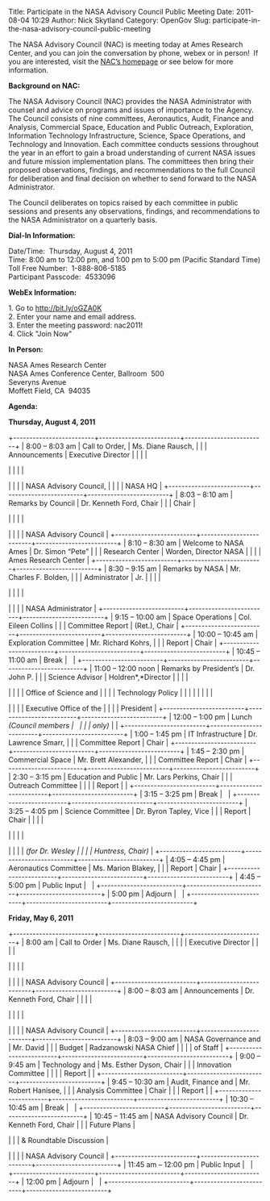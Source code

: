 Title: Participate in the NASA Advisory Council Public Meeting
Date: 2011-08-04 10:29
Author: Nick Skytland
Category: OpenGov
Slug: participate-in-the-nasa-advisory-council-public-meeting

The NASA Advisory Council (NAC) is meeting today at Ames Research
Center, and you can join the conversation by phone, webex or in person! 
If you are interested, visit the [NAC’s homepage][] or see below for
more information.

**Background on NAC:**

The NASA Advisory Council (NAC) provides the NASA Administrator with
counsel and advice on programs and issues of importance to the Agency.
The Council consists of nine committees, Aeronautics, Audit, Finance and
Analysis, Commercial Space, Education and Public Outreach, Exploration,
Information Technology Infrastructure, Science, Space Operations, and
Technology and Innovation. Each committee conducts sessions throughout
the year in an effort to gain a broad understanding of current NASA
issues and future mission implementation plans. The committees then
bring their proposed observations, findings, and recommendations to the
full Council for deliberation and final decision on whether to send
forward to the NASA Administrator.

The Council deliberates on topics raised by each committee in public
sessions and presents any observations, findings, and recommendations to
the NASA Administrator on a quarterly basis.

**Dial-In Information:**

Date/Time:  Thursday, August 4, 2011  
Time: 8:00 am to 12:00 pm, and 1:00 pm to 5:00 pm (Pacific Standard
Time)  
Toll Free Number:  1-888-806-5185  
Participant Passcode:  4533096

**WebEx Information:**

​1. Go to <http://bit.ly/oGZA0K>  
2. Enter your name and email address.  
3. Enter the meeting password: nac2011!  
4. Click "Join Now"

**In Person:**

NASA Ames Research Center  
NASA Ames Conference Center, Ballroom  500  
Severyns Avenue  
Moffett Field, CA  94035

**Agenda:**

**Thursday, August 4, 2011**

+-------------------------+-------------------------+-------------------------+
| 8:00 – 8:03 am          | Call to Order,          | Ms. Diane Rausch,       |
|                         | Announcements           | Executive Director      |
|                         |                         | </p>                    |
|                         |                         | <p>                     |
|                         |                         | NASA Advisory Council,  |
|                         |                         | NASA HQ                 |
+-------------------------+-------------------------+-------------------------+
| 8:03 – 8:10 am          | Remarks by Council      | Dr. Kenneth Ford, Chair |
|                         | Chair                   | </p>                    |
|                         |                         | <p>                     |
|                         |                         | NASA Advisory Council   |
+-------------------------+-------------------------+-------------------------+
| 8:10 – 8:30 am          | Welcome to NASA Ames    | Dr. Simon “Pete”        |
|                         | Research Center         | Worden, Director NASA   |
|                         |                         | Ames Research Center    |
+-------------------------+-------------------------+-------------------------+
| 8:30 – 9:15 am          | Remarks by NASA         | Mr. Charles F. Bolden,  |
|                         | Administrator           | Jr.                     |
|                         |                         | </p>                    |
|                         |                         | <p>                     |
|                         |                         | NASA Administrator      |
+-------------------------+-------------------------+-------------------------+
| 9:15 – 10:00 am         | Space Operations        | Col. Eileen Collins     |
|                         | Committee Report        | (Ret.), Chair           |
+-------------------------+-------------------------+-------------------------+
| 10:00 – 10:45 am        | Exploration Committee   | Mr. Richard Kohrs,      |
|                         | Report                  | Chair                   |
+-------------------------+-------------------------+-------------------------+
| 10:45 – 11:00 am        | Break                   |                         |
+-------------------------+-------------------------+-------------------------+
| 11:00 – 12:00 noon      | Remarks by President’s  | Dr. John P.             |
|                         | Science Advisor         | Holdren*,*Director      |
|                         |                         | </p>                    |
|                         |                         | Office of Science and   |
|                         |                         | Technology Policy       |
|                         |                         |                         |
|                         |                         | <p>                     |
|                         |                         | Executive Office of the |
|                         |                         | President               |
+-------------------------+-------------------------+-------------------------+
| 12:00 – 1:00 pm         | Lunch *(Council members |                         |
|                         | only)*                  |                         |
+-------------------------+-------------------------+-------------------------+
| 1:00 – 1:45 pm          | IT Infrastructure       | Dr. Lawrence Smarr,     |
|                         | Committee Report        | Chair                   |
+-------------------------+-------------------------+-------------------------+
| 1:45 – 2:30 pm          | Commercial Space        | Mr. Brett Alexander,    |
|                         | Committee Report        | Chair                   |
+-------------------------+-------------------------+-------------------------+
| 2:30 – 3:15 pm          | Education and Public    | Mr. Lars Perkins, Chair |
|                         | Outreach Committee      |                         |
|                         | Report                  |                         |
+-------------------------+-------------------------+-------------------------+
| 3:15 – 3:25 pm          | Break                   |                         |
+-------------------------+-------------------------+-------------------------+
| 3:25 – 4:05 pm          | Science Committee       | Dr. Byron Tapley, Vice  |
|                         | Report                  | Chair                   |
|                         |                         | </p>                    |
|                         |                         | <p>                     |
|                         |                         | *(for Dr. Wesley        |
|                         |                         | Huntress, Chair)*       |
+-------------------------+-------------------------+-------------------------+
| 4:05 – 4:45 pm          | Aeronautics Committee   | Ms. Marion Blakey,      |
|                         | Report                  | Chair                   |
+-------------------------+-------------------------+-------------------------+
| 4:45 – 5:00 pm          | Public Input            |                         |
+-------------------------+-------------------------+-------------------------+
| 5:00 pm                 | Adjourn                 |                         |
+-------------------------+-------------------------+-------------------------+

**Friday, May 6, 2011**

+-------------------------+-------------------------+-------------------------+
| 8:00 am                 | Call to Order           | Ms. Diane Rausch,       |
|                         |                         | Executive Director      |
|                         |                         | </p>                    |
|                         |                         | <p>                     |
|                         |                         | NASA Advisory Council   |
+-------------------------+-------------------------+-------------------------+
| 8:00 – 8:03 am          | Announcements           | Dr. Kenneth Ford, Chair |
|                         |                         | </p>                    |
|                         |                         | <p>                     |
|                         |                         | NASA Advisory Council   |
+-------------------------+-------------------------+-------------------------+
| 8:03 – 9:00 am          | NASA Governance and     | Mr. David               |
|                         | Budget                  | Radzanowski NASA Chief  |
|                         |                         | of Staff                |
+-------------------------+-------------------------+-------------------------+
| 9:00 – 9:45 am          | Technology and          | Ms. Esther Dyson, Chair |
|                         | Innovation Committee    |                         |
|                         | Report                  |                         |
+-------------------------+-------------------------+-------------------------+
| 9:45 – 10:30 am         | Audit, Finance and      | Mr. Robert Hanisee,     |
|                         | Analysis Committee      | Chair                   |
|                         | Report                  |                         |
+-------------------------+-------------------------+-------------------------+
| 10:30 – 10:45 am        | Break                   |                         |
+-------------------------+-------------------------+-------------------------+
| 10:45 – 11:45 am        | NASA Advisory Council   | Dr. Kenneth Ford, Chair |
|                         | Future Plans            | </p>                    |
|                         | & Roundtable Discussion | <p>                     |
|                         |                         | NASA Advisory Council   |
+-------------------------+-------------------------+-------------------------+
| 11:45 am – 12:00 pm     | Public Input            |                         |
+-------------------------+-------------------------+-------------------------+
| 12:00 pm                | Adjourn                 |                         |
+-------------------------+-------------------------+-------------------------+

 

 

 

  [NAC’s homepage]: http://www.nasa.gov/offices/nac/home/index.html
